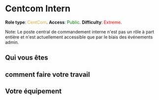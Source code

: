 # Centcom Intern
**Role type**: <font color= "#D4AF37">CentCom</font>. **Access**: <font color="green">Public</font>. **Difficulty**: <font color="Red">Extreme</font>.



Note: Le poste central de commandement interne n'est pas un rôle à part entière et n'est actuellement accessible que par le biais des événements admin.


## Qui vous êtes



## comment faire votre travail



## Votre équipement
